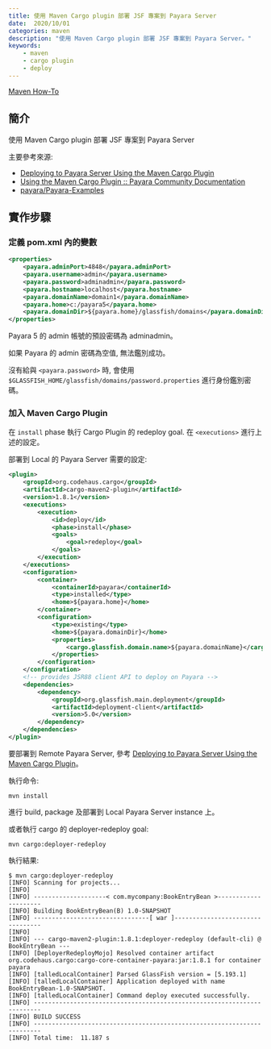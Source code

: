 ```yaml
---
title: 使用 Maven Cargo plugin 部署 JSF 專案到 Payara Server
date:  2020/10/01
categories: maven
description: "使用 Maven Cargo plugin 部署 JSF 專案到 Payara Server。"
keywords:
    - maven
    - cargo plugin
    - deploy
---    
```


[Maven How-To]({{site.baseurl}}/maven/)

  
## 簡介

使用 Maven Cargo plugin 部署 JSF 專案到 Payara Server

主要參考來源:
- [Deploying to Payara Server Using the Maven Cargo Plugin](https://blog.payara.fish/deploying-to-payara-server-using-the-maven-cargo-plugin)
- [Using the Maven Cargo Plugin :: Payara Community Documentation](https://docs.payara.fish/community/docs/5.2020.4/documentation/user-guides/using-the-maven-cargo-plugin.html)
- [payara/Payara-Examples](https://github.com/payara/Payara-Examples/blob/master/ecosystem/payara-maven/pom.xml)

## 實作步驟

### 定義 pom.xml 內的變數

```xml
<properties>
    <payara.adminPort>4848</payara.adminPort>
    <payara.username>admin</payara.username>
    <payara.password>adminadmin</payara.password>
    <payara.hostname>localhost</payara.hostname>
    <payara.domainName>domain1</payara.domainName>
    <payara.home>c:/payara5</payara.home>
    <payara.domainDir>${payara.home}/glassfish/domains</payara.domainDir>
</properties>
```

Payara 5 的 admin 帳號的預設密碼為 adminadmin。

如果 Payara 的 admin 密碼為空值, 無法鑑別成功。

沒有給與 `<payara.password>` 時, 會使用 `$GLASSFISH_HOME/glassfish/domains/password.properties` 進行身份鑑別密碼。

### 加入 Maven Cargo Plugin


在 `install` phase 執行 Cargo Plugin 的 redeploy goal. 在 `<executions>` 進行上述的設定。

部署到 Local 的 Payara Server 需要的設定:
```xml
<plugin>
    <groupId>org.codehaus.cargo</groupId>
    <artifactId>cargo-maven2-plugin</artifactId>
    <version>1.8.1</version>
    <executions>
        <execution>
            <id>deploy</id>
            <phase>install</phase>
            <goals>
                <goal>redeploy</goal>
            </goals>
        </execution>
    </executions>
    <configuration>
        <container>
            <containerId>payara</containerId>
            <type>installed</type>
            <home>${payara.home}</home>
        </container>
        <configuration>
            <type>existing</type>
            <home>${payara.domainDir}</home>                 
            <properties>
                <cargo.glassfish.domain.name>${payara.domainName}</cargo.glassfish.domain.name>
            </properties>
        </configuration>
    </configuration>
    <!-- provides JSR88 client API to deploy on Payara -->
    <dependencies>
        <dependency>
            <groupId>org.glassfish.main.deployment</groupId>
            <artifactId>deployment-client</artifactId>
            <version>5.0</version>
        </dependency>
    </dependencies>
</plugin>
```

要部署到 Remote Payara Server, 參考 [Deploying to Payara Server Using the Maven Cargo Plugin](https://blog.payara.fish/deploying-to-payara-server-using-the-maven-cargo-plugin)。

執行命令:

```
mvn install
```

進行 build, package 及部署到 Local Payara Server instance 上。

或者執行 cargo 的 deployer-redeploy goal:

```
mvn cargo:deployer-redeploy
```

執行結果:
```
$ mvn cargo:deployer-redeploy
[INFO] Scanning for projects...
[INFO]
[INFO] --------------------< com.mycompany:BookEntryBean >---------------------
[INFO] Building BookEntryBean(B) 1.0-SNAPSHOT
[INFO] --------------------------------[ war ]---------------------------------
[INFO]
[INFO] --- cargo-maven2-plugin:1.8.1:deployer-redeploy (default-cli) @ BookEntryBean ---
[INFO] [DeployerRedeployMojo] Resolved container artifact org.codehaus.cargo:cargo-core-container-payara:jar:1.8.1 for container payara
[INFO] [talledLocalContainer] Parsed GlassFish version = [5.193.1]
[INFO] [talledLocalContainer] Application deployed with name BookEntryBean-1.0-SNAPSHOT.
[INFO] [talledLocalContainer] Command deploy executed successfully.
[INFO] ------------------------------------------------------------------------
[INFO] BUILD SUCCESS
[INFO] ------------------------------------------------------------------------
[INFO] Total time:  11.187 s
```

